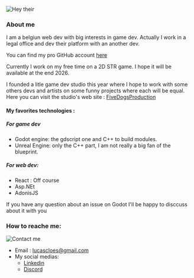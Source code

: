 ![Hey their](https://media2.giphy.com/media/v1.Y2lkPTc5MGI3NjExNHBtM3l5Z2lvZ25qZ3M5dnY3ZzIxbjJzanNwenU2cXEyaXZrbjd1YSZlcD12MV9pbnRlcm5hbF9naWZfYnlfaWQmY3Q9Zw/S2IfEQqgWc0AH4r6Al/giphy.gif)
### About me
I am a belgiun web dev with big interests in game dev. Actually I work in a legal office and dev their platform with an another dev. 

You can find my pro GitHub account [here](https://www.github.com/LucasGL-png) 

Currently I work on my free time on a 2D STR game. I hope it will be available at the end 2026.

I founded a litle game dev studio this year where I hope to work with some others devs and artists on some funny projects where each will be equal.
Here you can visit the studio's web site : [FiveDogsProduction](https://www.fivedogsproduction.be)

#### My favorites technologies :
##### For game dev
  - Godot engine: the gdscript one and C++ to build modules.
  - Unreal Engine: only the C++ part, I am not really a big fan of the blueprint.

##### For web dev:
  - React : Off course
  - Asp.NEt
  - AdonisJS

If you have any question about an issue on Godot I'll be happy to disccuss about it with you

### How to reache me:
![Contact me](https://tenor.com/fr/view/spongebob-waiting-mail-gif-9967258246983803629)
- Email : lucascloes@gmail.com
- My social medias:
    - [Linkedin](https://www.linkedin.com/in/cloeslucas/)
    - [Discord](https://discord.com/channels/cloeslucas)
<!--
**cccLUCASccc/cccLUCASccc** is a ✨ _special_ ✨ repository because its `README.md` (this file) appears on your GitHub profile.

Here are some ideas to get you started:

- 🔭 I’m currently working on ...
- 🌱 I’m currently learning ...
- 👯 I’m looking to collaborate on ...
- 🤔 I’m looking for help with ...
- 💬 Ask me about ...
- 📫 How to reach me: ...
- 😄 Pronouns: ...
- ⚡ Fun fact: ...
-->
